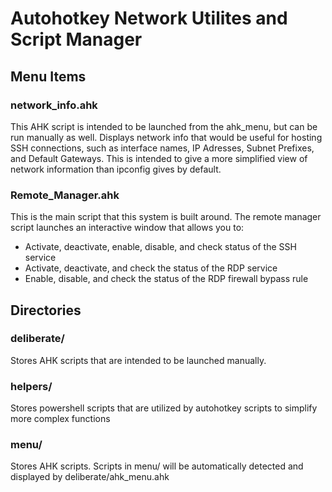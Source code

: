 # Autohotkey Network Utilites and Script Manager

## Menu Items
### network_info.ahk
This AHK script is intended to be launched from the ahk_menu, but can be run manually as well. Displays network info that would be useful for hosting SSH connections, such as interface names, IP Adresses, Subnet Prefixes, and Default Gateways. This is intended to give a more simplified view of network information than ipconfig gives by default.

### Remote_Manager.ahk
This is the main script that this system is built around. The remote manager script launches an interactive window that allows you to:
- Activate, deactivate, enable, disable, and check status of the SSH service
- Activate, deactivate, and check the status of the RDP service
- Enable, disable, and check the status of the RDP firewall bypass rule
## Directories

### deliberate/
Stores AHK scripts that are intended to be launched manually.

### helpers/
Stores powershell scripts that are utilized by autohotkey scripts to simplify more complex functions

### menu/
Stores AHK scripts. Scripts in menu/ will be automatically detected and displayed by deliberate/ahk_menu.ahk

